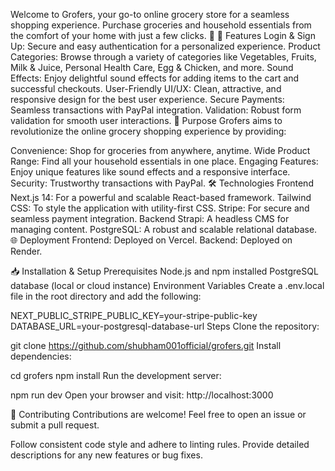 Welcome to Grofers, your go-to online grocery store for a seamless shopping experience. Purchase groceries and household essentials from the comfort of your home with just a few clicks. 🌟
🌟 Features
Login & Sign Up: Secure and easy authentication for a personalized experience.
Product Categories: Browse through a variety of categories like Vegetables, Fruits, Milk & Juice, Personal Health Care, Egg & Chicken, and more.
Sound Effects: Enjoy delightful sound effects for adding items to the cart and successful checkouts.
User-Friendly UI/UX: Clean, attractive, and responsive design for the best user experience.
Secure Payments: Seamless transactions with PayPal integration.
Validation: Robust form validation for smooth user interactions.
🚀 Purpose
Grofers aims to revolutionize the online grocery shopping experience by providing:

Convenience: Shop for groceries from anywhere, anytime.
Wide Product Range: Find all your household essentials in one place.
Engaging Features: Enjoy unique features like sound effects and a responsive interface.
Security: Trustworthy transactions with PayPal.
🛠️ Technologies
Frontend
Next.js 14: For a powerful and scalable React-based framework.
Tailwind CSS: To style the application with utility-first CSS.
Stripe: For secure and seamless payment integration.
Backend
Strapi: A headless CMS for managing content.
PostgreSQL: A robust and scalable relational database.
🌐 Deployment
Frontend: Deployed on Vercel.
Backend: Deployed on Render.

📥 Installation & Setup
Prerequisites
Node.js and npm installed
PostgreSQL database (local or cloud instance)
Environment Variables
Create a .env.local file in the root directory and add the following:

NEXT_PUBLIC_STRIPE_PUBLIC_KEY=your-stripe-public-key
DATABASE_URL=your-postgresql-database-url
Steps
Clone the repository:

git clone https://github.com/shubham001official/grofers.git
Install dependencies:

cd grofers
npm install
Run the development server:

npm run dev
Open your browser and visit: http://localhost:3000

🤝 Contributing
Contributions are welcome! Feel free to open an issue or submit a pull request.

Follow consistent code style and adhere to linting rules.
Provide detailed descriptions for any new features or bug fixes.
